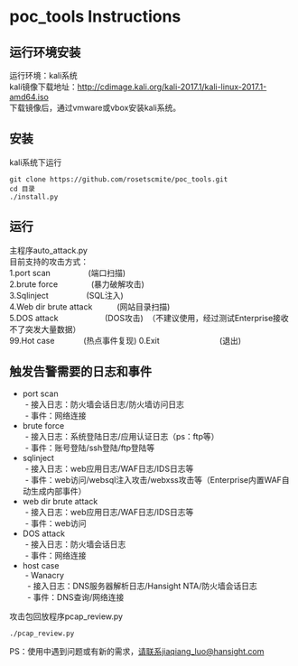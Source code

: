 # poc_tools Instructions
## 运行环境安装
运行环境：kali系统  
kali镜像下载地址：http://cdimage.kali.org/kali-2017.1/kali-linux-2017.1-amd64.iso  
下载镜像后，通过vmware或vbox安装kali系统。  

## 安装
kali系统下运行
```
git clone https://github.com/rosetscmite/poc_tools.git
cd 目录
./install.py
```
## 运行
主程序auto_attack.py  
目前支持的攻击方式：  
1.port scan                       (端口扫描)  
2.brute force                     (暴力破解攻击)  
3.Sqlinject                       (SQL注入)  
4.Web dir brute attack            (网站目录扫描)  
5.DOS attack                      (DOS攻击)  （不建议使用，经过测试Enterprise接收不了突发大量数据）  
99.Hot case             (热点事件复现)
0.Exit                            (退出)

## 触发告警需要的日志和事件
- port scan  
  - 接入日志：防火墙会话日志/防火墙访问日志  
  - 事件：网络连接  
- brute force   
  - 接入日志：系统登陆日志/应用认证日志（ps：ftp等）  
  - 事件：账号登陆/ssh登陆/ftp登陆等  
- sqlinject  
  - 接入日志：web应用日志/WAF日志/IDS日志等  
  - 事件：web访问/websql注入攻击/webxss攻击等（Enterprise内置WAF自动生成内部事件）  
- web dir brute attack  
  - 接入日志：web应用日志/WAF日志/IDS日志等  
  - 事件：web访问
- DOS attack  
  - 接入日志：防火墙会话日志  
  - 事件：网络连接  
- host case  
  - Wanacry  
   - 接入日志：DNS服务器解析日志/Hansight NTA/防火墙会话日志  
   - 事件：DNS查询/网络连接  

攻击包回放程序pcap_review.py  
```
./pcap_review.py
```  

PS：使用中遇到问题或有新的需求，请联系jiaqiang_luo@hansight.com
